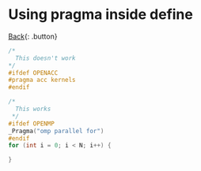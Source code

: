 # Using pragma inside define

[Back](../../index.md#c-cpp-compilers){: .button}

```c
/*
  This doesn't work
*/
#ifdef OPENACC
#pragma acc kernels
#endif

/* 
  This works
 */
#ifdef OPENMP
_Pragma("omp parallel for")
#endif
for (int i = 0; i < N; i++) {

}
```

